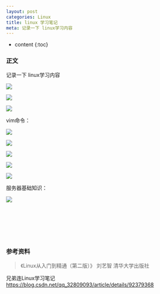 ```yaml
---
layout: post
categories: Linux
title: linux 学习笔记
meta: 记录一下 linux学习内容
---
```

* content
{:toc}

### 正文

记录一下 linux学习内容

![]({{site.baseurl}}/images/20190902/20190902115101.jpeg)

![]({{site.baseurl}}/images/20190902/20190902115348.jpeg)

![]({{site.baseurl}}/images/20190902/20190902115429.jpeg)

vim命令：

![]({{site.baseurl}}/images/20190902/20190902115501.jpeg)

![]({{site.baseurl}}/images/20190902/20190902115522.jpeg)

![]({{site.baseurl}}/images/20190902/20190902115552.jpeg)

![]({{site.baseurl}}/images/20190902/20190902115622.jpeg)

![]({{site.baseurl}}/images/20190902/20190902115645.jpeg)

服务器基础知识：

![]({{site.baseurl}}/images/20190902/20190902115711.jpeg)



<br/><br/><br/><br/><br/>
### 参考资料

> 《Linux从入门到精通（第二版）》     刘艺智             清华大学出版社

兄弟连Linux学习笔记 <https://blog.csdn.net/qq_32809093/article/details/92379368>
